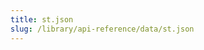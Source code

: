 ```yaml
---
title: st.json
slug: /library/api-reference/data/st.json
---
```


<Autofunction function="streamlit.json" />

